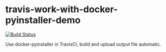 # travis-work-with-docker-pyinstaller-demo
[![Build Status](https://travis-ci.org/dev-techmoe/pyinstaller-docker-example.svg?branch=master)](https://travis-ci.org/dev-techmoe/pyinstaller-docker-example)

Use docker-pyinstaller in TravisCI, build and upload output file automatic.

